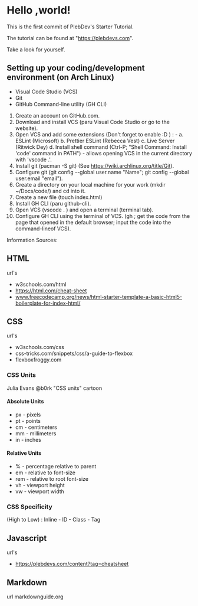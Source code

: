 # Hello ,world!

This is the first commit of PlebDev's Starter Tutorial.

The tutorial can be found at "https://plebdevs.com".

Take a look for yourself.

## Setting up your coding/development environment (on Arch Linux)
* Visual Code Studio (VCS)
* Git
* GitHub Command-line utility (GH CLI)
1. Create an account on GitHub.com.
2. Download and install VCS (paru Visual Code Studio or go to the website).
3. Open VCS and add some extensions (Don't forget to enable :D ) : -
 a. ESLint (Microsoft)
 b. Prettier ESLint (Rebecca Vest)
 c. Live Server (Ritwick Dey)
 d. Install shell command (Ctrl-P; "Shell Command: Install 'code' command in PATH")  - allows opening VCS in the current directory with 'vscode .'.
3. Install git (pacman -S git) (See https://wiki.archlinux.org/title/Git).
4. Configure git (git config --global user.name "Name"; git config --global user.email "email").
5. Create a directory on your local machine for your work (mkdir ~/Docs/code/) and cd into it.
6. Create a new file (touch index.html)
7. Install GH CLI (paru github-cli).
8. Open VCS (vscode . ) and open a terminal (terminal tab).
9. Configure GH CLI using the terminal of VCS. (gh ; get the code from the page that opened in the default browser; input the code into the command-lineof VCS).

Information Sources:
## HTML
url's
* w3schools.com/html
* https://html.com/cheat-sheet
* www.freecodecamp.org/news/html-starter-template-a-basic-html5-boilerplate-for-index-html/

## CSS
url's
* w3schools.com/css
* css-tricks.com/snippets/css/a-guide-to-flexbox
* flexboxfroggy.com
### CSS Units
Julia Evans @b0rk "CSS units" cartoon
#### Absolute Units
* px - pixels
* pt - points
* cm - centimeters
* mm - millimeters
* in - inches
#### Relative Units
* % - percentage relative to parent
* em - relative to font-size
* rem - relative to root font-size
* vh - viewport height
* vw - viewport width
### CSS Specificity
 (High to Low) : Inline - ID - Class - Tag

## Javascript
url's
* https://plebdevs.com/content?tag=cheatsheet

## Markdown
url markdownguide.org
